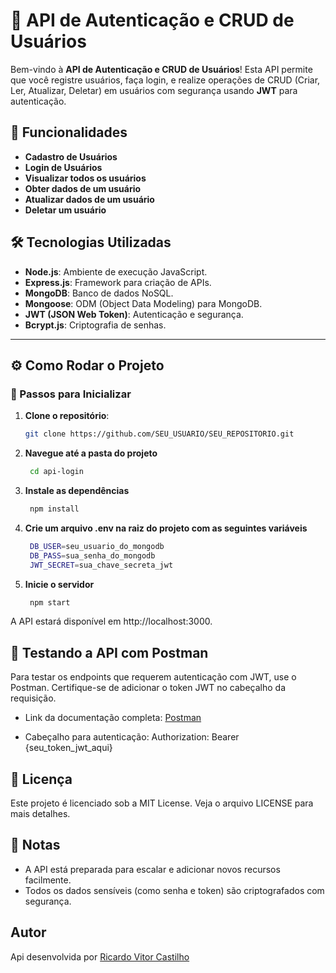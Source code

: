 # 🌟 API de Autenticação e CRUD de Usuários

Bem-vindo à **API de Autenticação e CRUD de Usuários**! Esta API permite que você registre usuários, faça login, e realize operações de CRUD (Criar, Ler, Atualizar, Deletar) em usuários com segurança usando **JWT** para autenticação.

## 📜 Funcionalidades

- **Cadastro de Usuários**
- **Login de Usuários**
- **Visualizar todos os usuários**
- **Obter dados de um usuário**
- **Atualizar dados de um usuário**
- **Deletar um usuário**

## 🛠 Tecnologias Utilizadas

- **Node.js**: Ambiente de execução JavaScript.
- **Express.js**: Framework para criação de APIs.
- **MongoDB**: Banco de dados NoSQL.
- **Mongoose**: ODM (Object Data Modeling) para MongoDB.
- **JWT (JSON Web Token)**: Autenticação e segurança.
- **Bcrypt.js**: Criptografia de senhas.

---

## ⚙️ Como Rodar o Projeto

### 🚀 Passos para Inicializar

1. **Clone o repositório**:

   ```bash
   git clone https://github.com/SEU_USUARIO/SEU_REPOSITORIO.git

2. **Navegue até a pasta do projeto**
   ```bash
    cd api-login
3. **Instale as dependências**
   ```bash
    npm install
4. **Crie um arquivo .env na raiz do projeto com as seguintes variáveis**
   ```bash
    DB_USER=seu_usuario_do_mongodb
    DB_PASS=sua_senha_do_mongodb
    JWT_SECRET=sua_chave_secreta_jwt
5. **Inicie o servidor**
   ```bash
    npm start
A API estará disponível em http://localhost:3000.

## 🧪 **Testando a API com Postman**
Para testar os endpoints que requerem autenticação com JWT, use o Postman. Certifique-se de adicionar o token JWT no cabeçalho da requisição.

- Link da documentação completa: 
[Postman](https://documenter.getpostman.com/view/39919123/2sAYBd7Tg5)

- Cabeçalho para autenticação:
Authorization: Bearer {seu_token_jwt_aqui}

## 📄 **Licença**
Este projeto é licenciado sob a MIT License. Veja o arquivo LICENSE para mais detalhes.

## 📝 **Notas**
- A API está preparada para escalar e adicionar novos recursos facilmente.
- Todos os dados sensíveis (como senha e token) são criptografados com segurança.

## **Autor**
Api desenvolvida por [Ricardo Vitor Castilho](https://github.com/RicardoVCastilho)



